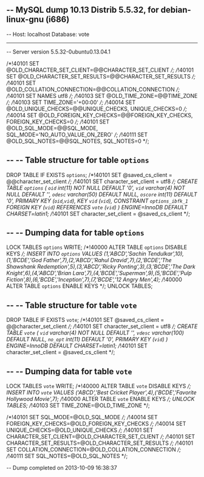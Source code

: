 -- MySQL dump 10.13  Distrib 5.5.32, for debian-linux-gnu (i686)
--
-- Host: localhost    Database: vote
-- ------------------------------------------------------
-- Server version	5.5.32-0ubuntu0.13.04.1

/*!40101 SET @OLD_CHARACTER_SET_CLIENT=@@CHARACTER_SET_CLIENT */;
/*!40101 SET @OLD_CHARACTER_SET_RESULTS=@@CHARACTER_SET_RESULTS */;
/*!40101 SET @OLD_COLLATION_CONNECTION=@@COLLATION_CONNECTION */;
/*!40101 SET NAMES utf8 */;
/*!40103 SET @OLD_TIME_ZONE=@@TIME_ZONE */;
/*!40103 SET TIME_ZONE='+00:00' */;
/*!40014 SET @OLD_UNIQUE_CHECKS=@@UNIQUE_CHECKS, UNIQUE_CHECKS=0 */;
/*!40014 SET @OLD_FOREIGN_KEY_CHECKS=@@FOREIGN_KEY_CHECKS, FOREIGN_KEY_CHECKS=0 */;
/*!40101 SET @OLD_SQL_MODE=@@SQL_MODE, SQL_MODE='NO_AUTO_VALUE_ON_ZERO' */;
/*!40111 SET @OLD_SQL_NOTES=@@SQL_NOTES, SQL_NOTES=0 */;

--
-- Table structure for table `options`
--

DROP TABLE IF EXISTS `options`;
/*!40101 SET @saved_cs_client     = @@character_set_client */;
/*!40101 SET character_set_client = utf8 */;
CREATE TABLE `options` (
  `oid` int(11) NOT NULL DEFAULT '0',
  `vid` varchar(4) NOT NULL DEFAULT '',
  `odesc` varchar(50) DEFAULT NULL,
  `oscore` int(11) DEFAULT '0',
  PRIMARY KEY (`oid`,`vid`),
  KEY `vid` (`vid`),
  CONSTRAINT `options_ibfk_1` FOREIGN KEY (`vid`) REFERENCES `vote` (`vid`)
) ENGINE=InnoDB DEFAULT CHARSET=latin1;
/*!40101 SET character_set_client = @saved_cs_client */;

--
-- Dumping data for table `options`
--

LOCK TABLES `options` WRITE;
/*!40000 ALTER TABLE `options` DISABLE KEYS */;
INSERT INTO `options` VALUES (1,'ABCD','Sachin Tendulkar',10),(1,'BCDE','God Father',7),(2,'ABCD','Rahul Dravid',7),(2,'BCDE','The Shawshank Redemption',5),(3,'ABCD','Ricky Ponting',3),(3,'BCDE','The Dark Knight',6),(4,'ABCD','Brian Lara',7),(4,'BCDE','Superman',9),(5,'BCDE','Pulp Fiction',8),(6,'BCDE','Inception',7),(7,'BCDE','12 Angry Men',4);
/*!40000 ALTER TABLE `options` ENABLE KEYS */;
UNLOCK TABLES;

--
-- Table structure for table `vote`
--

DROP TABLE IF EXISTS `vote`;
/*!40101 SET @saved_cs_client     = @@character_set_client */;
/*!40101 SET character_set_client = utf8 */;
CREATE TABLE `vote` (
  `vid` varchar(4) NOT NULL DEFAULT '',
  `vdesc` varchar(100) DEFAULT NULL,
  `no_opt` int(11) DEFAULT '0',
  PRIMARY KEY (`vid`)
) ENGINE=InnoDB DEFAULT CHARSET=latin1;
/*!40101 SET character_set_client = @saved_cs_client */;

--
-- Dumping data for table `vote`
--

LOCK TABLES `vote` WRITE;
/*!40000 ALTER TABLE `vote` DISABLE KEYS */;
INSERT INTO `vote` VALUES ('ABCD','Best Cricket Player',4),('BCDE','Favorite Hollywood Movie',7);
/*!40000 ALTER TABLE `vote` ENABLE KEYS */;
UNLOCK TABLES;
/*!40103 SET TIME_ZONE=@OLD_TIME_ZONE */;

/*!40101 SET SQL_MODE=@OLD_SQL_MODE */;
/*!40014 SET FOREIGN_KEY_CHECKS=@OLD_FOREIGN_KEY_CHECKS */;
/*!40014 SET UNIQUE_CHECKS=@OLD_UNIQUE_CHECKS */;
/*!40101 SET CHARACTER_SET_CLIENT=@OLD_CHARACTER_SET_CLIENT */;
/*!40101 SET CHARACTER_SET_RESULTS=@OLD_CHARACTER_SET_RESULTS */;
/*!40101 SET COLLATION_CONNECTION=@OLD_COLLATION_CONNECTION */;
/*!40111 SET SQL_NOTES=@OLD_SQL_NOTES */;

-- Dump completed on 2013-10-09 16:38:37


